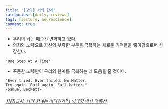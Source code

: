 ```yaml
---
title: "[강의] 뇌의 한계"
categories: [daily, reviews]
tags: [lecture, neuroscience]
comment: true
---
```


* 우리의 뇌는 매순간 변화하고 있다.
* 의지와 노력으로 자신의 부족한 부분을 극복하는 새로운 기억들을 쌓아감으로써 성장한다. 

`"One Step At A Time"`

* 꾸준한 노력만이 우리의 한계를 극복하는 데 도움을 줄 것이다.

```
"Ever tried. Ever failed. No Matter.  
Try again. Fail again. Fail better." 
-Samuel Beckett-
```

###### [최강1교시: 뇌의 한계는 어디인가? I 뇌과학 박사 장동선](https://www.youtube.com/watch?v=g2fxizE6edc)

